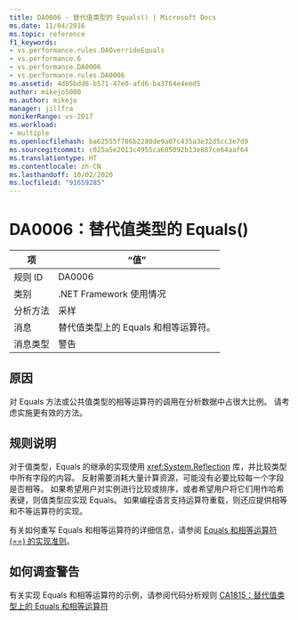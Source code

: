 ```yaml
---
title: DA0006 - 替代值类型的 Equals() | Microsoft Docs
ms.date: 11/04/2016
ms.topic: reference
f1_keywords:
- vs.performance.rules.DAOverrideEquals
- vs.performance.6
- vs.performance.DA0006
- vs.performance.rules.DA0006
ms.assetid: 4d85bdd6-b571-47e0-afd6-ba3764e4eed5
author: mikejo5000
ms.author: mikejo
manager: jillfra
monikerRange: vs-2017
ms.workload:
- multiple
ms.openlocfilehash: ba62555f786b2280de9a07c435a3e32d5cc3e7d9
ms.sourcegitcommit: c025a5e2013c4955ca685092b13e887ce64aaf64
ms.translationtype: HT
ms.contentlocale: zh-CN
ms.lasthandoff: 10/02/2020
ms.locfileid: "91659285"
---
```

# <a name="da0006-override-equals-for-value-types"></a>DA0006：替代值类型的 Equals()

|项|“值”|
|-|-|
|规则 ID|DA0006|
|类别|.NET Framework 使用情况|
|分析方法|采样|
|消息|替代值类型上的 Equals 和相等运算符。|
|消息类型|警告|

## <a name="cause"></a>原因
 对 Equals 方法或公共值类型的相等运算符的调用在分析数据中占很大比例。 请考虑实施更有效的方法。

## <a name="rule-description"></a>规则说明
 对于值类型，Equals 的继承的实现使用 <xref:System.Reflection> 库，并比较类型中所有字段的内容。 反射需要消耗大量计算资源，可能没有必要比较每一个字段是否相等。 如果希望用户对实例进行比较或排序，或者希望用户将它们用作哈希表键，则值类型应实现 Equals。 如果编程语言支持运算符重载，则还应提供相等和不等运算符的实现。

 有关如何重写 Equals 和相等运算符的详细信息，请参阅 [Equals 和相等运算符 (==) 的实现准则](/dotnet/standard/design-guidelines/equality-operators)。

## <a name="how-to-investigate-a-warning"></a>如何调查警告
 有关实现 Equals 和相等运算符的示例，请参阅代码分析规则 [CA1815：替代值类型上的 Equals 和相等运算符](/dotnet/fundamentals/code-analysis/quality-rules/ca1815)
